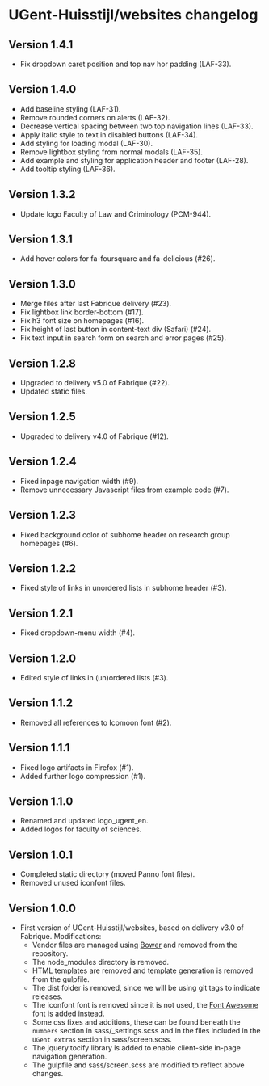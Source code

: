 UGent-Huisstijl/websites changelog
==================================

Version 1.4.1
-------------

- Fix dropdown caret position and top nav hor padding (LAF-33).

Version 1.4.0
-------------

- Add baseline styling (LAF-31).
- Remove rounded corners on alerts (LAF-32).
- Decrease vertical spacing between two top navigation lines (LAF-33).
- Apply italic style to text in disabled buttons (LAF-34).
- Add styling for loading modal (LAF-30).
- Remove lightbox styling from normal modals (LAF-35).
- Add example and styling for application header and footer (LAF-28).
- Add tooltip styling (LAF-36).

Version 1.3.2
-------------

- Update logo Faculty of Law and Criminology (PCM-944).

Version 1.3.1
-------------

- Add hover colors for fa-foursquare and fa-delicious (#26).

Version 1.3.0
-------------

- Merge files after last Fabrique delivery (#23).
- Fix lightbox link border-bottom (#17).
- Fix h3 font size on homepages (#16).
- Fix height of last button in content-text div (Safari) (#24).
- Fix text input in search form on search and error pages (#25).

Version 1.2.8
-------------

- Upgraded to delivery v5.0 of Fabrique (#22).
- Updated static files.

Version 1.2.5
-------------

- Upgraded to delivery v4.0 of Fabrique (#12).

Version 1.2.4
-------------

- Fixed inpage navigation width (#9).
- Remove unnecessary Javascript files from example code (#7).

Version 1.2.3
-------------

- Fixed background color of subhome header on research group homepages (#6).

Version 1.2.2
-------------

- Fixed style of links in unordered lists in subhome header (#3).

Version 1.2.1
-------------

- Fixed dropdown-menu width (#4).

Version 1.2.0
-------------

- Edited style of links in (un)ordered lists (#3).

Version 1.1.2
-------------

- Removed all references to Icomoon font (#2).

Version 1.1.1
-------------

- Fixed logo artifacts in Firefox (#1).
- Added further logo compression (#1).

Version 1.1.0
-------------

- Renamed and updated logo_ugent_en.
- Added logos for faculty of sciences.

Version 1.0.1
-------------

- Completed static directory (moved Panno font files).
- Removed unused iconfont files.

Version 1.0.0
-------------

- First version of UGent-Huisstijl/websites, based on delivery v3.0 of Fabrique. Modifications:
  - Vendor files are managed using [Bower](https://bower.io/) and removed from the repository.
  - The node_modules directory is removed.
  - HTML templates are removed and template generation is removed from the gulpfile.
  - The dist folder is removed, since we will be using git tags to indicate releases.
  - The iconfont font is removed since it is not used, the [Font Awesome](http://fontawesome.io/) font is added instead.
  - Some css fixes and additions, these can be found beneath the `numbers` section in sass/\_settings.scss and in the files included in the `UGent extras` section in sass/screen.scss.
  - The jquery.tocify library is added to enable client-side in-page navigation generation.
  - The gulpfile and sass/screen.scss are modified to reflect above changes.
